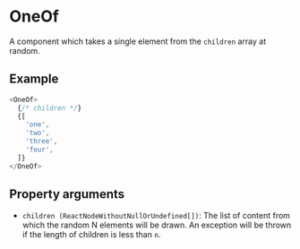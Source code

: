 # OneOf

A component which takes a single element from the `children` array at random.

## Example

```javascript
<OneOf>
  {/* children */}
  {[
    'one',
    'two',
    'three',
    'four',
  ]}
</OneOf>
```

## Property arguments

* `children (ReactNodeWithoutNullOrUndefined[])`: The list of content from which the random N elements will be drawn. An exception will be thrown if the length of children is less than `n`.
